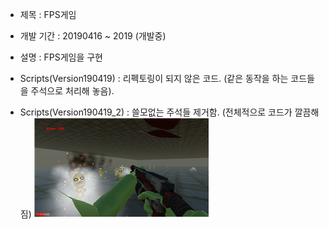 + 제목 : FPS게임
+ 개발 기간 : 20190416 ~ 2019 (개발중)
+ 설명 : FPS게임을 구현

+ Scripts(Version190419) : 리펙토링이 되지 않은 코드. (같은 동작을 하는 코드들을 주석으로 처리해 놓음).
+ Scripts(Version190419_2) : 쓸모없는 주석들 제거함. (전체적으로 코드가 깔끔해짐)
![실행화면](./picture.PNG)
